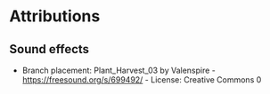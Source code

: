 # Attributions

## Sound effects

- Branch placement: Plant_Harvest_03 by Valenspire - https://freesound.org/s/699492/ - License: Creative Commons 0